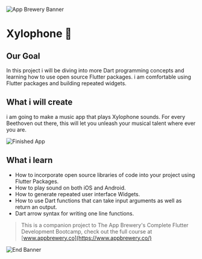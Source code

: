![App Brewery Banner](https://github.com/londonappbrewery/Images/blob/master/AppBreweryBanner.png)


# Xylophone 🎹

## Our Goal

In this project i will be diving into more Dart programming concepts and learning how to use open source Flutter packages. i am comfortable using Flutter packages and building repeated widgets.


## What i will create

i am going to make a music app that plays Xylophone sounds. For every Beethoven out there, this will let you unleash your musical talent where ever you are. 

![Finished App](https://github.com/londonappbrewery/Images/blob/master/xylophone-flutter.png)

## What i learn

- How to incorporate open source libraries of code into your project using Flutter Packages.
- How to play sound on both iOS and Android.
- How to generate repeated user interface Widgets.
- How to use Dart functions that can take input arguments as well as return an output.
- Dart arrow syntax for writing one line functions.

>This is a companion project to The App Brewery's Complete Flutter Development Bootcamp, check out the full course at [www.appbrewery.co](https://www.appbrewery.co/)

![End Banner](https://github.com/londonappbrewery/Images/blob/master/readme-end-banner.png)
